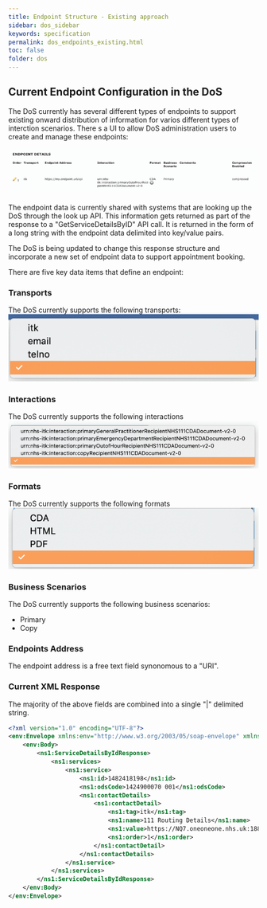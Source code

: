 ```yaml
---
title: Endpoint Structure - Existing approach
sidebar: dos_sidebar
keywords: specification
permalink: dos_endpoints_existing.html
toc: false
folder: dos
---
```


## Current Endpoint Configuration in the DoS

The DoS currently has several different types of endpoints to support existing onward distribution of information for varios different types of interction scenarios. There s a UI to allow DoS administration users to create and manage these endpoints:

<img src="_pages/functional_spec/dos/img/Current_endpoint_stucture.png">

The endpoint data is currently shared with systems that are looking up the DoS through the look up API. This information gets returned as part of the response to a "GetServiceDetailsByID" API call. It is returned in the form of a long string with the endpoint data delimited into key/value pairs.

The DoS is being updated to change this response structure and incorporate a new set of endpoint data to support appointment booking.

There are five key data items that define an endpoint:

### Transports

The DoS currently supports the following transports:
<img src="_pages/functional_spec/dos/img/transports.png">

### Interactions

The DoS currently supports the following interactions
<img src="_pages/functional_spec/dos/img/interactions.png">

### Formats

The DoS currently supports the following formats
<img src="_pages/functional_spec/dos/img/formats.png">

### Business Scenarios

The DoS currently supports the following business scenarios:
* Primary
* Copy

### Endpoints Address

The endpoint address is a free text field synonomous to a "URI".

### Current XML Response

The majority of the above fields are combined into a single "\|" delimited string.

```xml
<?xml version="1.0" encoding="UTF-8"?>
<env:Envelope xmlns:env="http://www.w3.org/2003/05/soap-envelope" xmlns:ns1="https://nww.pathwaysdos.nhs.uk/app/api/webservices">
    <env:Body>
        <ns1:ServiceDetailsByIdResponse>
            <ns1:services>
                <ns1:service>
                    <ns1:id>1482418198</ns1:id>
                    <ns1:odsCode>1424900070 001</ns1:odsCode>
                    <ns1:contactDetails>
                        <ns1:contactDetail>
                            <ns1:tag>itk</ns1:tag>
                            <ns1:name>111 Routing Details</ns1:name>
                            <ns1:value>https://NQ7.oneoneone.nhs.uk:1880/NHS111/NHS111v2.svc\|urn:nhs-itk:interaction:primaryOutofHourRecipientNHS111CDADocument-v2-0\|CDA\|Primary\|\|uncompressed</ns1:value>
                            <ns1:order>1</ns1:order>
                        </ns1:contactDetail>
                    </ns1:contactDetails>
                </ns1:service>
            </ns1:services>
        </ns1:ServiceDetailsByIdResponse>
    </env:Body>
</env:Envelope>
```
